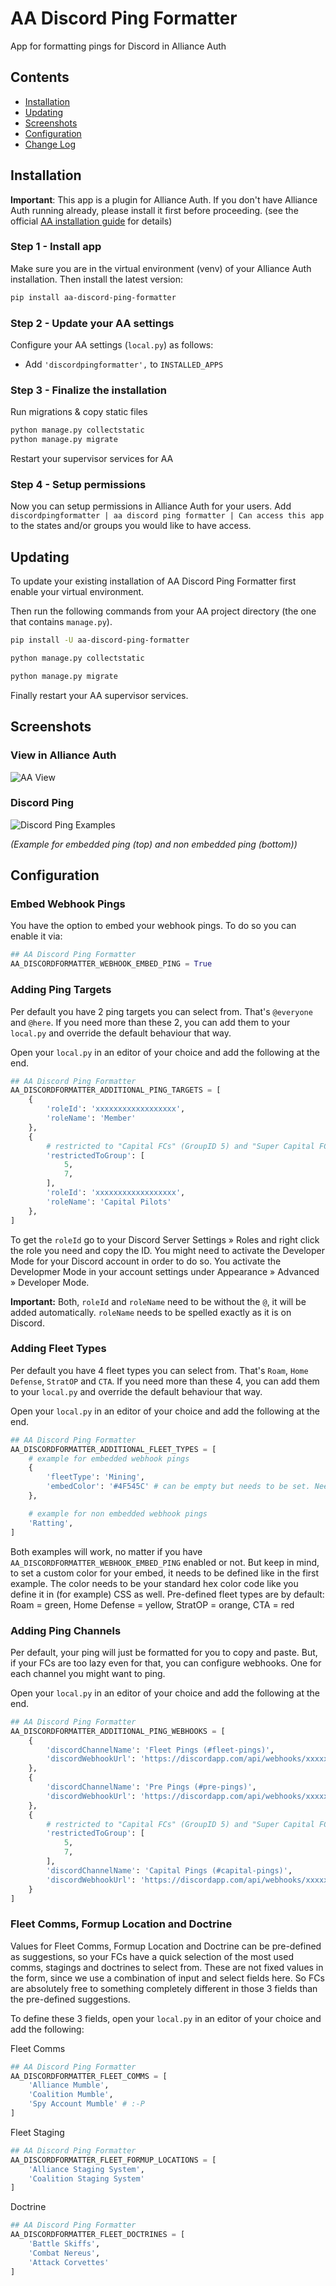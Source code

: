 # AA Discord Ping Formatter

App for formatting pings for Discord in Alliance Auth

## Contents

- [Installation](#installation)
- [Updating](#updating)
- [Screenshots](#screenshots)
- [Configuration](#configuration)
- [Change Log](CHANGELOG.md)

## Installation

**Important**: This app is a plugin for Alliance Auth. If you don't have Alliance Auth running already, please install it first before proceeding. (see the official [AA installation guide](https://allianceauth.readthedocs.io/en/latest/installation/allianceauth.html) for details)

### Step 1 - Install app

Make sure you are in the virtual environment (venv) of your Alliance Auth installation. Then install the latest version:

```bash
pip install aa-discord-ping-formatter
```

### Step 2 - Update your AA settings

Configure your AA settings (`local.py`) as follows:

- Add `'discordpingformatter',` to `INSTALLED_APPS`


### Step 3 - Finalize the installation

Run migrations & copy static files

```bash
python manage.py collectstatic
python manage.py migrate
```

Restart your supervisor services for AA

### Step 4 - Setup permissions

Now you can setup permissions in Alliance Auth for your users. Add ``discordpingformatter | aa discord ping formatter | Can access this app`` to the states and/or groups you would like to have access.

## Updating

To update your existing installation of AA Discord Ping Formatter first enable your virtual environment.

Then run the following commands from your AA project directory (the one that contains `manage.py`).

```bash
pip install -U aa-discord-ping-formatter
```

```bash
python manage.py collectstatic
```

```bash
python manage.py migrate
```

Finally restart your AA supervisor services.

## Screenshots

### View in Alliance Auth

![AA View](https://raw.githubusercontent.com/ppfeufer/aa-discord-ping-formatter/master/discordpingformatter/docs/aa-view.jpg)

### Discord Ping

![Discord Ping Examples](https://raw.githubusercontent.com/ppfeufer/aa-discord-ping-formatter/master/discordpingformatter/docs/ping-examples.jpg)

_(Example for embedded ping (top) and non embedded ping (bottom))_

## Configuration

### Embed Webhook Pings

You have the option to embed your webhook pings. To do so you can enable it via:

```python
## AA Discord Ping Formatter
AA_DISCORDFORMATTER_WEBHOOK_EMBED_PING = True
```

### Adding Ping Targets

Per default you have 2 ping targets you can select from. That's `@everyone` and `@here`. If you need more than these 2, you can add them to your `local.py` and override the default behaviour that way.

Open your `local.py` in an editor of your choice and add the following at the end.

```python
## AA Discord Ping Formatter
AA_DISCORDFORMATTER_ADDITIONAL_PING_TARGETS = [
    {
        'roleId': 'xxxxxxxxxxxxxxxxxx',
        'roleName': 'Member'
    },
    {
        # restricted to "Capital FCs" (GroupID 5) and "Super Capital FCs" (GroupID 7)
        'restrictedToGroup': [
            5,
            7,
        ],
        'roleId': 'xxxxxxxxxxxxxxxxxx',
        'roleName': 'Capital Pilots'
    },
]
```

To get the `roleId` go to your Discord Server Settings » Roles and right click the role you need and copy the ID. You might need to activate the Developer Mode for your Discord account in order to do so. You activate the Developmer Mode in your account settings under Appearance » Advanced » Developer Mode.

**Important:** Both, `roleId` and `roleName` need to be without the `@`, it will be added automatically. `roleName` needs to be spelled exactly as it is on Discord.

### Adding Fleet Types
Per default you have 4 fleet types you can select from. That's `Roam`, `Home Defense`, `StratOP` and `CTA`. If you need more than these 4, you can add them to your `local.py` and override the default behaviour that way.

Open your `local.py` in an editor of your choice and add the following at the end.

```python
## AA Discord Ping Formatter
AA_DISCORDFORMATTER_ADDITIONAL_FLEET_TYPES = [
    # example for embedded webhook pings
    {
        'fleetType': 'Mining',
        'embedColor': '#4F545C' # can be empty but needs to be set. Needs to be #hex and 6 digits
    },

    # example for non embedded webhook pings
    'Ratting',
]
```

Both examples will work, no matter if you have `AA_DISCORDFORMATTER_WEBHOOK_EMBED_PING` enabled or not. But keep in mind, to set a custom color for your embed, it needs to be defined like in the first example. The color needs to be your standard hex color code like you define it in (for example) CSS as well. Pre-defined fleet types are by default: Roam = green, Home Defense = yellow, StratOP = orange, CTA = red

### Adding Ping Channels
Per default, your ping will just be formatted for you to copy and paste. But, if your FCs are too lazy even for that, you can configure webhooks. One for each channel you might want to ping.

Open your `local.py` in an editor of your choice and add the following at the end.

```python
## AA Discord Ping Formatter
AA_DISCORDFORMATTER_ADDITIONAL_PING_WEBHOOKS = [
    {
        'discordChannelName': 'Fleet Pings (#fleet-pings)',
        'discordWebhookUrl': 'https://discordapp.com/api/webhooks/xxxxxxxxxxxxxxxxxx/yyyyyyyyyyyyyyyyyyyyyyyyyyyyyyyyyyyyyyyyyyyyyyyyyyyyyyyyyyyyyyyyyyyy'
    },
    {
        'discordChannelName': 'Pre Pings (#pre-pings)',
        'discordWebhookUrl': 'https://discordapp.com/api/webhooks/xxxxxxxxxxxxxxxxxx/yyyyyyyyyyyyyyyyyyyyyyyyyyyyyyyyyyyyyyyyyyyyyyyyyyyyyyyyyyyyyyyyyyyy'
    },
    {
        # restricted to "Capital FCs" (GroupID 5) and "Super Capital FCs" (GroupID 7)
        'restrictedToGroup': [
            5,
            7,
        ],
        'discordChannelName': 'Capital Pings (#capital-pings)',
        'discordWebhookUrl': 'https://discordapp.com/api/webhooks/xxxxxxxxxxxxxxxxxx/yyyyyyyyyyyyyyyyyyyyyyyyyyyyyyyyyyyyyyyyyyyyyyyyyyyyyyyyyyyyyyyyyyyy'
    }
]
```

### Fleet Comms, Formup Location and Doctrine

Values for Fleet Comms, Formup Location and Doctrine can be pre-defined as suggestions, so your FCs have a quick selection of the most used comms, stagings and doctrines to select from. These are not fixed values in the form, since we use a combination of input and select fields here. So FCs are absolutely free to something completely different in those 3 fields than the pre-defined suggestions.

To define these 3 fields, open your `local.py` in an editor of your choice and add the following:

Fleet Comms
```python
## AA Discord Ping Formatter
AA_DISCORDFORMATTER_FLEET_COMMS = [
    'Alliance Mumble',
    'Coalition Mumble',
    'Spy Account Mumble' # :-P
]
```

Fleet Staging
```python
## AA Discord Ping Formatter
AA_DISCORDFORMATTER_FLEET_FORMUP_LOCATIONS = [
    'Alliance Staging System',
    'Coalition Staging System'
]
```

Doctrine
```python
## AA Discord Ping Formatter
AA_DISCORDFORMATTER_FLEET_DOCTRINES = [
    'Battle Skiffs',
    'Combat Nereus',
    'Attack Corvettes'
]
```
